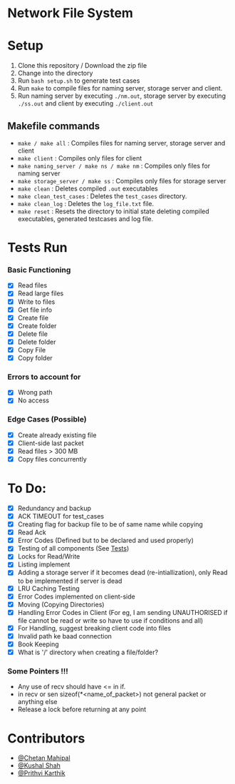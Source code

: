 # Network File System

# Setup

1. Clone this repository / Download the zip file
2. Change into the directory
3. Run `bash setup.sh` to generate test cases
4. Run `make` to compile files for naming server, storage server and client.
5. Run naming server by executing `./nm.out`, storage server by executing `./ss.out` and client by executing `./client.out`

## Makefile commands

- `make / make all` : Compiles files for naming server, storage server and client
- `make client` : Compiles only files for client
- `make naming_server / make ns / make nm` : Compiles only files for naming server
- `make storage_server / make ss` : Compiles only files for storage server
- `make clean` : Deletes compiled `.out` executables
- `make clean_test_cases` : Deletes the `test_cases` directory.
- `make clean_log` : Deletes the `log_file.txt` file.
- `make reset` : Resets the directory to initial state deleting compiled executables, generated testcases and log file.

# Tests Run

### Basic Functioning

- [x] Read files
- [x] Read large files
- [x] Write to files
- [x] Get file info
- [x] Create file
- [x] Create folder
- [x] Delete file
- [x] Delete folder
- [x] Copy File
- [x] Copy folder

### Errors to account for

- [x] Wrong path
- [x] No access

### Edge Cases (Possible)

- [x] Create already existing file
- [x] Client-side last packet
- [x] Read files > 300 MB
- [x] Copy files concurrently

# To Do:

- [x] Redundancy and backup
- [x] ACK TIMEOUT for test_cases
- [x] Creating flag for backup file to be of same name while copying
- [x] Read Ack
- [x] Error Codes (Defined but to be declared and used properly)
- [x] Testing of all components (See [Tests](#tests))
- [x] Locks for Read/Write
- [x] Listing implement
- [x] Adding a storage server if it becomes dead (re-intiallization), only Read to be implemented if server is dead
- [x] LRU Caching Testing
- [x] Error Codes implemented on client-side
- [x] Moving (Copying Directories)
- [x] Handling Error Codes in Client (For eg, I am sending UNAUTHORISED if file cannot be read or write so have to use if conditions and all)
- [x] For Handling, suggest breaking client code into files
- [x] Invalid path ke baad connection
- [x] Book Keeping
- [x] What is '/' directory when creating a file/folder?

### Some Pointers !!!

- Any use of recv should have <= in if.
- in recv or sen sizeof(\*<name_of_packet>) not general packet or anything else
- Release a lock before returning at any point

# Contributors

- [@Chetan Mahipal](https://github.com/MirageF458Italia)
- [@Kushal Shah](https://github.com/Kushal-Shah-03)
- [@Prithvi Karthik](https://github.com/Prithvi-k)
